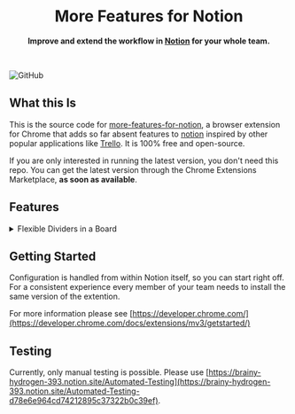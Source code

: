 <div align="center">
	<h1>More Features for Notion</h1>
	<p>
		<b>Improve and extend the workflow in <a href="https://www.notion.so">Notion</a> for your whole team.</b>
	</p>
	<br>
</div>

![GitHub](https://img.shields.io/github/license/Kulesko/more-features-for-notion)


## What this Is

This is the source code for [more-features-for-notion](https://github.com/kulesko/more-features-for-notion), a browser extension for Chrome that adds so far absent features to [notion](https://www.notion.so/) inspired by other popular applications like [Trello](https://trello.com/). It is 100% free and open-source.

If you are only interested in running the latest version, you don't need this repo. You can get the latest version through the Chrome Extensions Marketplace, **as soon as available**.

## Features
<details>
  <summary>Flexible Dividers in a Board</summary>
  <p>
  Prepend "==" to the name of a card in a board column and it will be rendered as a divider. Use this for instance to give more structure to your Kanban boards. Inspired by Trello.
  </p>
</details>

## Getting Started

Configuration is handled from within Notion itself, so you can start right off. For a consistent experience every member of your team needs to install the same version of the extention. 

For more information please see [https://developer.chrome.com/](https://developer.chrome.com/docs/extensions/mv3/getstarted/)

## Testing

Currently, only manual testing is possible. Please use [https://brainy-hydrogen-393.notion.site/Automated-Testing](https://brainy-hydrogen-393.notion.site/Automated-Testing-d78e6e964cd74212895c37322b0c39ef).
